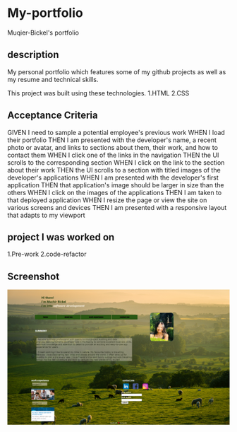 # My-portfolio
Muqier-Bickel's portfolio

## description

My personal portfolio which features some of my github projects as well as my resume and technical skills.

This project was built using these technologies.
  1.HTML
  2.CSS

## Acceptance Criteria

GIVEN I need to sample a potential employee's previous work
WHEN I load their portfolio
THEN I am presented with the developer's name, a recent photo or avatar, and links to sections about them, their work, and how to contact them
WHEN I click one of the links in the navigation
THEN the UI scrolls to the corresponding section
WHEN I click on the link to the section about their work
THEN the UI scrolls to a section with titled images of the developer's applications
WHEN I am presented with the developer's first application
THEN that application's image should be larger in size than the others
WHEN I click on the images of the applications
THEN I am taken to that deployed application
WHEN I resize the page or view the site on various screens and devices
THEN I am presented with a responsive layout that adapts to my viewport


## project I was worked on

  1.Pre-work
  2.code-refactor
  
  
## Screenshot

![images](https://github.com/muchirbickel/My-portfolio/blob/main/assets/images/full-screen.png)





